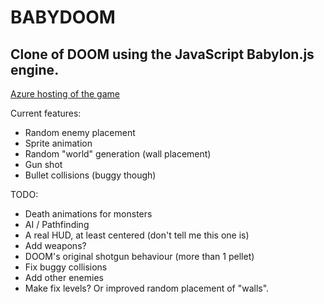 # BABYDOOM
## Clone of DOOM using the JavaScript Babylon.js engine.

[Azure hosting of the game](http://babydoom.azurewebsites.net/)

Current features:

+ Random enemy placement
+ Sprite animation
+ Random "world" generation (wall placement)
+ Gun shot
+ Bullet collisions (buggy though)

TODO:

+ Death animations for monsters
+ AI / Pathfinding
+ A real HUD, at least centered (don't tell me this one is)
+ Add weapons?
+ DOOM's original shotgun behaviour (more than 1 pellet)
+ Fix buggy collisions
+ Add other enemies
+ Make fix levels? Or improved random placement of "walls".